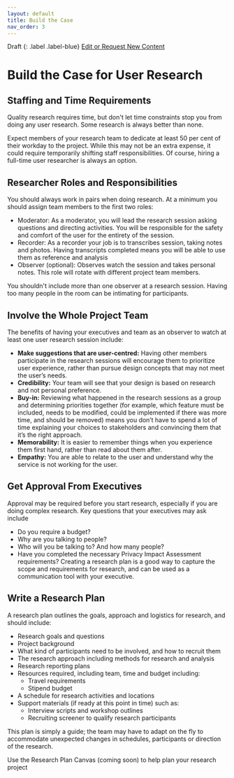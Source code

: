 ```yaml
---
layout: default
title: Build the Case
nav_order: 3
---
```


Draft
{: .label .label-blue}
[Edit or Request New Content](https://github.com/bcgov/user-research-guide/issues/new/choose)

# Build the Case for User Research

## Staffing and Time Requirements
Quality research requires time, but don't let time constraints stop you from doing any user research. Some research is always better than none.

Expect members of your research team to dedicate at least 50 per cent of their workday to the project. While this may not be an extra expense, it could require temporarily shifting staff responsibilities. Of course, hiring a full-time user researcher is always an option.

## Researcher Roles and Responsibilities
You should always work in pairs when doing research. At a minimum you should assign team members to the first two roles:

- Moderator: As a moderator, you will lead the research session asking questions and directing activities. You will be responsible for the safety and comfort of the user for the entirety of the session.
- Recorder: As a recorder your job is to transcribes session, taking notes and photos. Having transcripts completed means you will be able to use them as reference and analysis
- Observer (optional): Observes watch the session and takes personal notes. This role will rotate with different project team members.

You shouldn't include more than one observer at a research session. Having too many people in the room can be intimating for participants.

## Involve the Whole Project Team
The benefits of having your executives and team as an observer to watch at least one user research session include:

- **Make suggestions that are user-centred:** Having other members participate in the research sessions will encourage them to prioritize user experience, rather than pursue design concepts that may not meet the user’s needs.
- **Credibility:** Your team will see that your design is based on research and not personal preference.
- **Buy-in:** Reviewing what happened in the research sessions as a group and determining priorities together (for example, which feature must be included, needs to be modified, could be implemented if there was more time, and should be removed) means you don’t have to spend a lot of time explaining your choices to stakeholders and convincing them that it’s the right approach.
- **Memorability:** It is easier to remember things when you experience them first hand, rather than read about them after.
- **Empathy:** You are able to relate to the user and understand why the service is not working for the user.

## Get Approval From Executives
Approval may be required before you start research, especially if you are doing complex research. Key questions that your executives may ask include

- Do you require a budget?
- Why are you talking to people?
- Who will you be talking to? And how many people?
- Have you completed the necessary Privacy Impact Assessment requirements? Creating a research plan is a good way to capture the scope and requirements for research, and can be used as a communication tool with your executive.

## Write a Research Plan
A research plan outlines the goals, approach and logistics for research, and should include:

- Research goals and questions
- Project background
- What kind of participants need to be involved, and how to recruit them
- The research approach including methods for research and analysis
- Research reporting plans
- Resources required, including team, time and budget including:
  - Travel requirements
  - Stipend budget
- A schedule for research activities and locations
- Support materials (if ready at this point in time) such as:
  - Interview scripts and workshop outlines
  - Recruiting screener to qualify research participants

This plan is simply a guide; the team may have to adapt on the fly to accommodate unexpected changes in schedules, participants or direction of the research.

Use the Research Plan Canvas (coming soon) to help plan your research project
